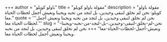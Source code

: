 +++
author = "باولو كويلو"
title = "مقولة باولو كويلو"
description = "مقولة باولو كويلو: نحن لم نخلق لنبقى وحيدين، بل لنجد من نحبه ويحبنا ونعيش أجمل لحظات الحياة معا."
quote = '''نحن لم نخلق لنبقى وحيدين، بل لنجد من نحبه ويحبنا ونعيش أجمل لحظات الحياة معا.'''
slug = "نحن-لم-نخلق-لنبقى-وحيدين،-بل-لنجد-من-نحبه-ويحبنا-ونعيش-أجمل-لحظات-الحياة-معا"
+++
نحن لم نخلق لنبقى وحيدين، بل لنجد من نحبه ويحبنا ونعيش أجمل لحظات الحياة معا.

